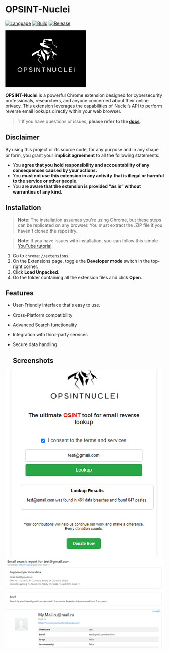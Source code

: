 # OPSINT-Nuclei

[![Language](https://img.shields.io/badge/madewith-javascript-yellow%3Fstyle%3Dflat%26labelColor%3Dblack)](https://javascript.com)
[![Build](https://img.shields.io/github/actions/workflow/status/Tyrrrz/DiscordChatExporter/main.yml?branch=master)](https://x.com)
[![Release](https://img.shields.io/badge/release-v1.0.1-green%3Fstyle%3Dflat%26labelColor%3Dgrey)](https://github.com/techtoona/opsint-nuclei/releases/)

<p align="left">
    <img src="favicon.png" alt="Icon" />
</p>

**OPSINT-Nuclei** is a powerful Chrome extension designed for cybersecurity professionals, researchers, and anyone concerned about their online privacy. This extension leverages the capabilities of Nuclei’s API to perform reverse email lookups directly within your web browser.

> ❔ If you have questions or issues, **please refer to the [docs](.docs)**.

## Disclaimer

By using this project or its source code, for any purpose and in any shape or form, you grant your **implicit agreement** to all the following statements:

- You **agree that you hold responsibility and accountability of any consequences caused by your actions.**
- You **must not use this extension in any activity that is illegal or harmful to the service or other people.**
- You **are aware that the extension is provided “as is” without warranties of any kind.**

## Installation
> **Note**:
> The installation assumes you're using Chrome, but these steps can be replicated on any browser.
> You must extract the .ZIP file if you haven't cloned the repositry.

> **Note**:
> If you have issues with installation, you can follow this simple [YouTube tutorial](https://www.youtube.com/watch?v=oswjtLwCUqg).

1. Go to `chrome://extensions`.
2. On the Extensions page, toggle the **Developer mode** switch in the top-right corner.
3. Click **Load Unpacked**.
4. Go the folder containing all the extension files and click **Open**.

## Features

- User-Friendly interface that's easy to use.
- Cross-Platform compatibility
- Advanced Search functionality
- Integration with third-party services
- Secure data handling

  ## Screenshots
![search output](.assets/search.png)
![result](.assets/results.png)
